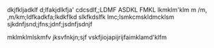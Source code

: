 
dkjfkljadklf d;lfakjdlkfja'
cdcsdlf,;LDMF ASDKL FMKL lkmklm'klm
m /m, ,m/km;ldfkadkfa;lkdkflkd slkfkdslfk
lmc;lsmkcmskldmcklsm sjkdnfjsnd;jfns;jdnf;jsdnfjsdnjf

mklmklmlskmfv jksvfnkjn;sjf vskfjiojapijrijfaimklamd'klfm
